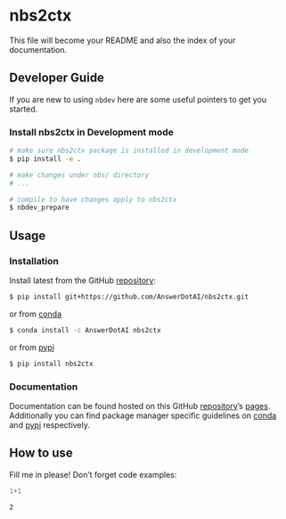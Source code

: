# nbs2ctx


<!-- WARNING: THIS FILE WAS AUTOGENERATED! DO NOT EDIT! -->

This file will become your README and also the index of your
documentation.

## Developer Guide

If you are new to using `nbdev` here are some useful pointers to get you
started.

### Install nbs2ctx in Development mode

``` sh
# make sure nbs2ctx package is installed in development mode
$ pip install -e .

# make changes under nbs/ directory
# ...

# compile to have changes apply to nbs2ctx
$ nbdev_prepare
```

## Usage

### Installation

Install latest from the GitHub
[repository](https://github.com/AnswerDotAI/nbs2ctx):

``` sh
$ pip install git+https://github.com/AnswerDotAI/nbs2ctx.git
```

or from [conda](https://anaconda.org/AnswerDotAI/nbs2ctx)

``` sh
$ conda install -c AnswerDotAI nbs2ctx
```

or from [pypi](https://pypi.org/project/nbs2ctx/)

``` sh
$ pip install nbs2ctx
```

### Documentation

Documentation can be found hosted on this GitHub
[repository](https://github.com/AnswerDotAI/nbs2ctx)’s
[pages](https://AnswerDotAI.github.io/nbs2ctx/). Additionally you can
find package manager specific guidelines on
[conda](https://anaconda.org/AnswerDotAI/nbs2ctx) and
[pypi](https://pypi.org/project/nbs2ctx/) respectively.

## How to use

Fill me in please! Don’t forget code examples:

``` python
1+1
```

    2

